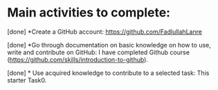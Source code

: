 # Main activities to complete:

[done] *Create a GitHub account: https://github.com/FadlullahLanre

[done] *Go through documentation on basic knowledge on how to use, 
        write and contribute on GitHub: I have completed Github course (https://github.com/skills/introduction-to-github).
        
[done] * Use acquired knowledge to contribute to a selected task: This starter Task0.
